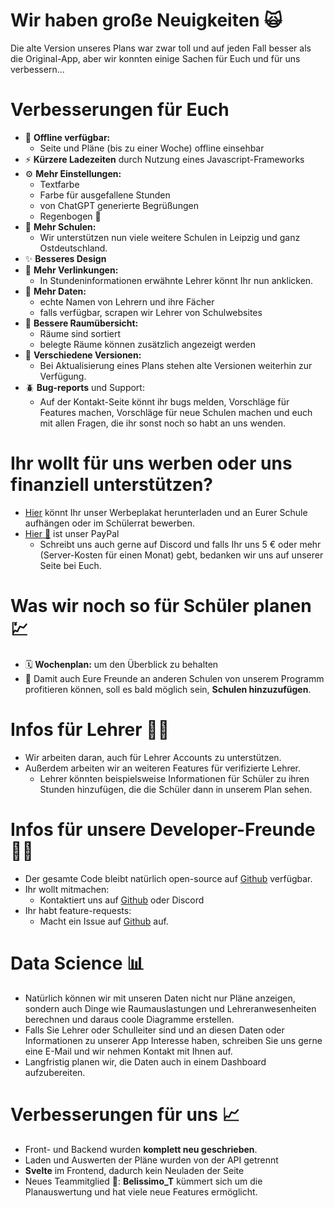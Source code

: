 # Wir haben große Neuigkeiten 🙀

Die alte Version unseres Plans war zwar toll und auf jeden Fall besser als die Original-App, aber wir konnten einige Sachen für Euch und für uns verbessern...

# Verbesserungen für Euch

- 🛜 **Offline verfügbar:**
  - Seite und Pläne (bis zu einer Woche) offline einsehbar
- ⚡ **Kürzere Ladezeiten** durch Nutzung eines Javascript-Frameworks
- ⚙️ **Mehr Einstellungen:** 
  - Textfarbe
  - Farbe für ausgefallene Stunden
  - von ChatGPT generierte Begrüßungen
  - Regenbogen 🌈
- 🏫 **Mehr Schulen:**
  - Wir unterstützen nun viele weitere Schulen in Leipzig und ganz Ostdeutschland.
- ✨ **Besseres Design**
- 🔗 **Mehr Verlinkungen:**
  - In Stundeninformationen erwähnte Lehrer könnt Ihr nun anklicken.
- 📝 **Mehr Daten:**
  - echte Namen von Lehrern und ihre Fächer
  - falls verfügbar, scrapen wir Lehrer von Schulwebsites
- 🚪 **Bessere Raumübersicht:**
  - Räume sind sortiert
  - belegte Räume können zusätzlich angezeigt werden
- 📑 **Verschiedene Versionen:**
  - Bei Aktualisierung eines Plans stehen alte Versionen weiterhin zur Verfügung.
- 🪲 **Bug-reports** und Support:
  - Auf der Kontakt-Seite könnt ihr bugs melden, Vorschläge für Features machen, Vorschläge für neue Schulen machen und euch mit allen Fragen, die ihr sonst noch so habt an uns wenden.

# Ihr wollt für uns werben oder uns finanziell unterstützen?

- [Hier](/public/base_static/images/vplan_fr_werbeplakat.png) könnt Ihr unser Werbeplakat herunterladen und an Eurer Schule aufhängen oder im Schülerrat bewerben.
- [Hier 💸](https://www.paypal.com/paypalme/qrtrenh) ist unser PayPal
  - Schreibt uns auch gerne auf Discord und falls Ihr uns 5 € oder mehr (Server-Kosten für einen Monat) gebt, bedanken wir uns auf unserer Seite bei Euch.

# Was wir noch so für Schüler planen 💹

- 🗓️ **Wochenplan:** um den Überblick zu behalten
- 🏫 Damit auch Eure Freunde an anderen Schulen von unserem Programm profitieren können, soll es bald möglich sein, **Schulen hinzuzufügen**.

# Infos für Lehrer 🧑‍🏫

- Wir arbeiten daran, auch für Lehrer Accounts zu unterstützen.
- Außerdem arbeiten wir an weiteren Features für verifizierte Lehrer.
  - Lehrer könnten beispielsweise Informationen für Schüler zu ihren Stunden hinzufügen, die die Schüler dann in unserem Plan sehen.

# Infos für unsere Developer-Freunde 🧑‍💻

- Der gesamte Code bleibt natürlich open-source auf [Github](https://github.com/vplan-fr/VPlan_FR) verfügbar.
- Ihr wollt mitmachen:
  - Kontaktiert uns auf [Github](https://github.com/vplan-fr/VPlan_FR) oder Discord
- Ihr habt feature-requests:
  - Macht ein Issue auf [Github](https://github.com/vplan-fr/VPlan_FR/issues) auf.


# Data Science 📊

- Natürlich können wir mit unseren Daten nicht nur Pläne anzeigen, sondern auch Dinge wie Raumauslastungen und Lehreranwesenheiten berechnen und daraus coole Diagramme erstellen.
- Falls Sie Lehrer oder Schulleiter sind und an diesen Daten oder Informationen zu unserer App Interesse haben, schreiben Sie uns gerne eine E-Mail und wir nehmen Kontakt mit Ihnen auf.
- Langfristig planen wir, die Daten auch in einem Dashboard aufzubereiten.

# Verbesserungen für uns 📈

- Front- und Backend wurden **komplett neu geschrieben**.
- Laden und Auswerten der Pläne wurden von der API getrennt
- **Svelte** im Frontend, dadurch kein Neuladen der Seite
- Neues Teammitglied 🧑: **Belissimo_T** kümmert sich um die Planauswertung und hat viele neue Features ermöglicht.